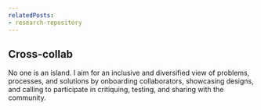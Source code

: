 ```yaml
---
relatedPosts:
- research-repository
---
```

## Cross-collab

No one is an island. I aim for an inclusive and diversified view of problems, processes, and solutions by onboarding collaborators, showcasing designs, and calling to participate in critiquing, testing, and sharing with the community.